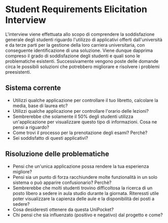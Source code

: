 # Student Requirements Elicitation Interview

L'interview viene effettuata allo scopo di comprendere la soddisfazione generale degli studenti riguardo l'utilizzo di applicativi offerti dall'università e da terze parti per la gestione della loro carriera universitaria, con conseguente identificazione di una soluzione.
Viene dunque dapprima compreso il grado di soddisfazione degli studenti e quali sono le problematiche esistenti.
Successivamente vengono poste delle domande circa le possibili soluzioni che potrebbero migliorare e risolvere i problemi preesistenti.

## Sistema corrente

- Utilizzi qualche applicazione per controllare il tuo libretto, calcolare la media, base di laurea etc?
- Utilizzi qualche applicazione per controllare l'orario delle lezioni?
- Sembrerebbe che solamente il 50% degli studenti utilizza un'applicazione per visualizzare questo tipo di informazioni. Cosa ne pensi a riguardo?
- Come trovi il processo per la prenotazione degli esami? Perchè?
- Sei soddisfatto di questi applicativi?

## Risoluzione delle problematiche

- Pensi che un'unica applicazione possa rendere la tua esperienza migliore?
- Pensi sia un punto di forza racchiundere molte funzionalità in un solo sistema o può apparire confusionario? Perchè?
- Sembrerebbe che molti studenti trovino difficoltosa la ricerca di un posto libero a sedere in aula studio durante la giornata. Riteressti utile poter visualizzare la capienza delle aule e la disponibilità dei posti a sedere?
- Cosa desideresti ottenere da questa UniPocket?
- Chi pensi che sia influenzato (positivo e negativo) dal progetto e come?
